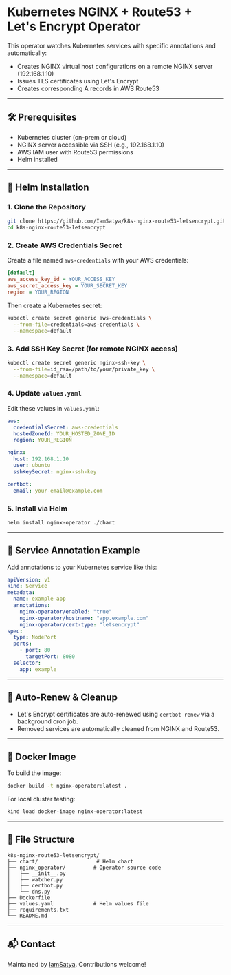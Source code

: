 # Kubernetes NGINX + Route53 + Let's Encrypt Operator

This operator watches Kubernetes services with specific annotations and automatically:

- Creates NGINX virtual host configurations on a remote NGINX server (192.168.1.10)
- Issues TLS certificates using Let's Encrypt
- Creates corresponding A records in AWS Route53

---

## 🛠 Prerequisites

- Kubernetes cluster (on-prem or cloud)
- NGINX server accessible via SSH (e.g., 192.168.1.10)
- AWS IAM user with Route53 permissions
- Helm installed

---

## 🔧 Helm Installation

### 1. Clone the Repository

```bash
git clone https://github.com/IamSatya/k8s-nginx-route53-letsencrypt.git
cd k8s-nginx-route53-letsencrypt
```

### 2. Create AWS Credentials Secret

Create a file named `aws-credentials` with your AWS credentials:

```ini
[default]
aws_access_key_id = YOUR_ACCESS_KEY
aws_secret_access_key = YOUR_SECRET_KEY
region = YOUR_REGION
```

Then create a Kubernetes secret:

```bash
kubectl create secret generic aws-credentials \
  --from-file=credentials=aws-credentials \
  --namespace=default
```

### 3. Add SSH Key Secret (for remote NGINX access)

```bash
kubectl create secret generic nginx-ssh-key \
  --from-file=id_rsa=/path/to/your/private_key \
  --namespace=default
```

### 4. Update `values.yaml`

Edit these values in `values.yaml`:

```yaml
aws:
  credentialsSecret: aws-credentials
  hostedZoneId: YOUR_HOSTED_ZONE_ID
  region: YOUR_REGION

nginx:
  host: 192.168.1.10
  user: ubuntu
  sshKeySecret: nginx-ssh-key

certbot:
  email: your-email@example.com
```

### 5. Install via Helm

```bash
helm install nginx-operator ./chart
```

---

## 📝 Service Annotation Example

Add annotations to your Kubernetes service like this:

```yaml
apiVersion: v1
kind: Service
metadata:
  name: example-app
  annotations:
    nginx-operator/enabled: "true"
    nginx-operator/hostname: "app.example.com"
    nginx-operator/cert-type: "letsencrypt"
spec:
  type: NodePort
  ports:
    - port: 80
      targetPort: 8080
  selector:
    app: example
```

---

## 🔁 Auto-Renew & Cleanup

- Let's Encrypt certificates are auto-renewed using `certbot renew` via a background cron job.
- Removed services are automatically cleaned from NGINX and Route53.

---

## 🐳 Docker Image

To build the image:

```bash
docker build -t nginx-operator:latest .
```

For local cluster testing:

```bash
kind load docker-image nginx-operator:latest
```

---

## 📂 File Structure

```
k8s-nginx-route53-letsencrypt/
├── chart/                   # Helm chart
├── nginx_operator/         # Operator source code
│   ├── __init__.py
│   ├── watcher.py
│   ├── certbot.py
│   └── dns.py
├── Dockerfile
├── values.yaml             # Helm values file
├── requirements.txt
└── README.md
```

---

## 📬 Contact

Maintained by [IamSatya](https://github.com/IamSatya). Contributions welcome!
